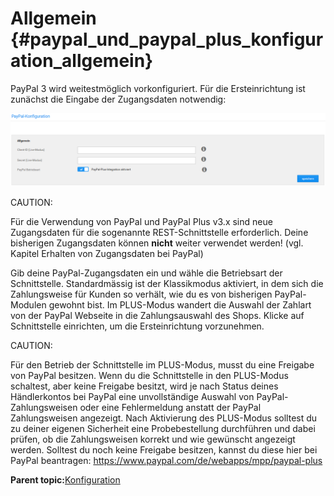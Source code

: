 # Allgemein {#paypal_und_paypal_plus_konfiguration_allgemein}

PayPal 3 wird weitestmöglich vorkonfiguriert. Für die Ersteinrichtung ist zunächst die Eingabe der Zugangsdaten notwendig:

![](Bilder/Abb215_AufrufDerKonfigurationsSeiteImReiterAllgemeines.png "Aufruf der Konfiguration-Seite im Reiter Allgemeines")

CAUTION:

Für die Verwendung von PayPal und PayPal Plus v3.x sind neue Zugangsdaten für die sogenannte REST-Schnittstelle erforderlich. Deine bisherigen Zugangsdaten können **nicht** weiter verwendet werden! \(vgl. Kapitel Erhalten von Zugangsdaten bei PayPal\)

Gib deine PayPal-Zugangsdaten ein und wähle die Betriebsart der Schnittstelle. Standardmässig ist der Klassikmodus aktiviert, in dem sich die Zahlungsweise für Kunden so verhält, wie du es von bisherigen PayPal-Modulen gewohnt bist. Im PLUS-Modus wandert die Auswahl der Zahlart von der PayPal Webseite in die Zahlungsauswahl des Shops. Klicke auf Schnittstelle einrichten, um die Ersteinrichtung vorzunehmen.

CAUTION:

Für den Betrieb der Schnittstelle im PLUS-Modus, musst du eine Freigabe von PayPal besitzen. Wenn du die Schnittstelle in den PLUS-Modus schaltest, aber keine Freigabe besitzt, wird je nach Status deines Händlerkontos bei PayPal eine unvollständige Auswahl von PayPal-Zahlungsweisen oder eine Fehlermeldung anstatt der PayPal Zahlungsweisen angezeigt. Nach Aktivierung des PLUS-Modus solltest du zu deiner eigenen Sicherheit eine Probebestellung durchführen und dabei prüfen, ob die Zahlungsweisen korrekt und wie gewünscht angezeigt werden. Solltest du noch keine Freigabe besitzen, kannst du diese hier bei PayPal beantragen: https://www.paypal.com/de/webapps/mpp/paypal-plus

**Parent topic:**[Konfiguration](14_3_3_Konfiguration.md)

